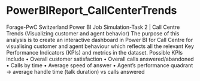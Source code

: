 # PowerBIReport_CallCenterTrends
Forage-PwC Switzerland Power BI Job Simulation-Task 2  | Call Centre Trends (Visualizing customer and agent behavior)
The purpose of this analysis is to create an interactive dashboard in Power BI for Call Centre for visualising customer and agent behaviour which reflects all the relevant Key Performance Indicators (KPIs) and metrics in the dataset.
Possible KPIs include
•	Overall customer satisfaction
•	Overall calls answered/abandoned
•	Calls by time
•	Average speed of answer
•	Agent’s performance quadrant -> average handle time (talk duration) vs calls answered

